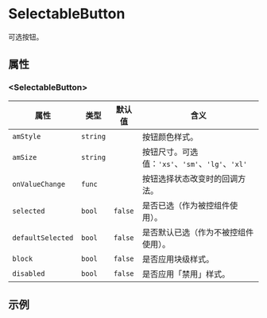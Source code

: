 # SelectableButton

可选按钮。

## 属性

### &lt;SelectableButton&gt;

| 属性          | 类型           | 默认值           | 含义                                      |
| ------------- | ------------- | --------------- | ---------------------------------------- |
| `amStyle`         | `string`  |            | 按钮颜色样式。 |
| `amSize`          | `string`  |            | 按钮尺寸。可选值：`'xs'`、`'sm'`、`'lg'`、`'xl'` |
| `onValueChange`   | `func`    |            | 按钮选择状态改变时的回调方法。 |
| `selected`        | `bool`    | `false`    | 是否已选（作为被控组件使用）。 |
| `defaultSelected` | `bool`    | `false`    | 是否默认已选（作为不被控组件使用）。 |
| `block`           | `bool`    | `false`    | 是否应用块级样式。 |
| `disabled`        | `bool`    | `false`    | 是否应用「禁用」样式。 |


## 示例
